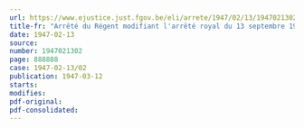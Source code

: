```yaml
---
url: https://www.ejustice.just.fgov.be/eli/arrete/1947/02/13/1947021302/justel
title-fr: "Arrêté du Régent modifiant l'arrêté royal du 13 septembre 1936 portant règlementation de l'anatoxine diphtérique"
date: 1947-02-13
source:
number: 1947021302
page: 888888
case: 1947-02-13/02
publication: 1947-03-12
starts:
modifies:
pdf-original:
pdf-consolidated:
---
```



